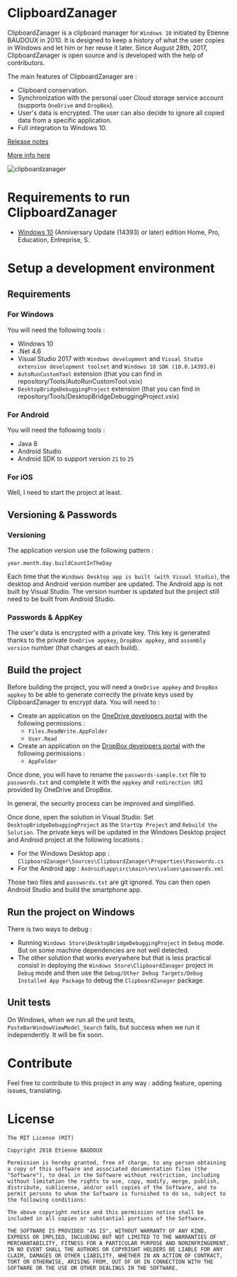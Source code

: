 # ClipboardZanager

ClipboardZanager is a clipboard manager for ``Windows 10`` initiated by Etienne BAUDOUX in 2010. It is designed to keep a history of what the user copies in Windows and let him or her reuse it later. Since August 28th, 2017, ClipboardZanager is open source and is developed with the help of contributors.

The main features of ClipboardZanager are :
* Clipboard conservation.
* Synchronization with the personal user Cloud storage service account (supports ``OneDrive`` and ``DropBox``).
* User's data is encrypted. The user can also decide to ignore all copied data from a specific application.
* Full integration to Windows 10.

[Release notes](https://github.com/veler/clipboardzanager/blob/master/RELEASENOTES.md)

[More info here](http://clipboardzanager.velersoftware.com)

![clipboardzanager](http://medias.velersoftware.com/images/clipboardzanager/1.png)

# Requirements to run ClipboardZanager

* [Windows 10](https://www.microsoft.com/en-us/software-download/windows10) (Anniversary Update (14393) or later) edition Home, Pro, Education, Entreprise, S.

# Setup a development environment

## Requirements

### For Windows

You will need the following tools :
* Windows 10
* .Net 4.6
* Visual Studio 2017 with ``Windows development`` and ``Visual Studio extension development toolset`` and ``Windows 10 SDK (10.0.14393.0)``
* ``AutoRunCustomTool`` extension (that you can find in repository/Tools/AutoRunCustomTool.vsix)
* ``DesktopBridgeDebuggingProject`` extension (that you can find in repository/Tools/DesktopBridgeDebuggingProject.vsix)

### For Android

You will need the following tools :
* Java 8
* Android Studio
* Android SDK to support version ``21`` to ``25``

### For iOS

Well, I need to start the project at least.

## Versioning & Passwords

### Versioning

The application version use the following pattern :

```
year.month.day.buildCountInTheDay
```

Each time that the ``Windows Desktop app is built (with Visual Studio)``, the desktop and Android version number are updated.
The Android app is not built by Visual Studio. The version number is updated but the project still need to be built from Android Studio.

### Passwords & AppKey

The user's data is encrypted with a private key. This key is generated thanks to the private ``OneDrive appkey``, ``DropBox appkey``, and ``assembly version`` number (that changes at each build).

## Build the project

Before building the project, you will need a ``OneDrive appkey`` and ``DropBox appkey`` to be able to generate correctly the private keys used by ClipboardZanager to encrypt data.
You will need to :
* Create an application on the [OneDrive developers portal](https://dev.onedrive.com/) with the following permissions :
  * ``Files.ReadWrite.AppFolder``
  * ``User.Read``
* Create an application on the [DropBox developers portal](https://www.dropbox.com/developers) with the following permissions :
  * ``AppFolder``

Once done, you will have to rename the ``passwords-sample.txt`` file to ``passwords.txt`` and complete it with the ``appkey`` and ``redirection URI`` provided by OneDrive and DropBox.

In general, the security process can be improved and simplified.

Once done, open the solution in Visual Studio. Set ``DesktopBridgeDebuggingProject`` as the ``StartUp Project`` and ``Rebuild the Solution``. The private keys will be updated in the Windows Desktop project and Android project at the following locations :
* For the Windows Desktop app : ``ClipboardZanager\Sources\ClipboardZanager\Properties\Passwords.cs``
* For the Android app : ``Android\app\src\main\res\values\passwords.xml``

Those two files and ``passwords.txt`` are git ignored.
You can then open Android Studio and build the smartphone app.

## Run the project on Windows

There is two ways to debug :
* Running ``Windows Store\DesktopBridgeDebuggingProject`` in ``Debug`` mode. But on some machine dependencies are not well detected.
* The other solution that works everywhere but that is less practical consist in deploying the ``Windows Store\ClipboardZanager`` project in ``Debug`` mode and then use the ``Debug/Other Debug Targets/Debug Installed App Package`` to debug the ``ClipboardZanager`` package.

## Unit tests

On Windows, when we run all the unit tests, ``PasteBarWindowViewModel_Search`` fails, but success when we run it independently. It will be fix soon.

# Contribute

Feel free to contribute to this project in any way : adding feature, opening issues, translating.

# License

```
The MIT License (MIT)

Copyright 2018 Etienne BAUDOUX

Permission is hereby granted, free of charge, to any person obtaining a copy of this software and associated documentation files (the "Software"), to deal in the Software without restriction, including without limitation the rights to use, copy, modify, merge, publish, distribute, sublicense, and/or sell copies of the Software, and to permit persons to whom the Software is furnished to do so, subject to the following conditions:

The above copyright notice and this permission notice shall be included in all copies or substantial portions of the Software.

THE SOFTWARE IS PROVIDED "AS IS", WITHOUT WARRANTY OF ANY KIND, EXPRESS OR IMPLIED, INCLUDING BUT NOT LIMITED TO THE WARRANTIES OF MERCHANTABILITY, FITNESS FOR A PARTICULAR PURPOSE AND NONINFRINGEMENT. IN NO EVENT SHALL THE AUTHORS OR COPYRIGHT HOLDERS BE LIABLE FOR ANY CLAIM, DAMAGES OR OTHER LIABILITY, WHETHER IN AN ACTION OF CONTRACT, TORT OR OTHERWISE, ARISING FROM, OUT OF OR IN CONNECTION WITH THE SOFTWARE OR THE USE OR OTHER DEALINGS IN THE SOFTWARE.
```